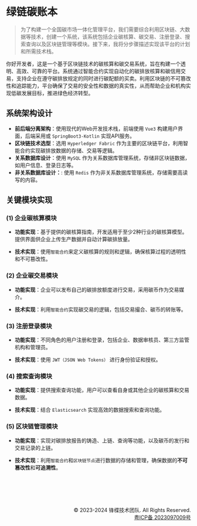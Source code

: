 # 绿链碳账本

> 为了构建一个全国碳市场一体化管理平台，我们需要综合利用区块链、大数据等技术，创建一个系统，该系统包括企业碳核算、碳交易、注册登录、搜索查询以及区块链管理等模块。接下来，我将分步骤描述实现该平台的计划和所需技术栈。

你好开发者，这是一个基于区块链技术的碳核算和碳交易系统，旨在构建一个透明、高效、可靠的平台。系统通过智能合约实现自动化的碳排放核算和碳信用交易，支持企业在遵守碳排放规定的同时进行碳配额的买卖。利用区块链的不可篡改性和追踪能力，平台确保了交易的安全性和数据的真实性，从而帮助企业和机构实现低碳发展目标，推进绿色经济转型。



## 系统架构设计

- **前后端分离架构**：使用现代的Web开发技术栈，前端使用 `Vue3` 构建用户界面，后端采用或 `SpringBoot3-Kotlin` 实现API服务。
- **区块链技术选型**：选用 `Hyperledger Fabric` 作为主要的区块链平台，利用智能合约实现碳排放数据的存储、交易等逻辑。
- **关系数据库设计**：使用 `MySQL` 作为关系数据库管理系统，存储非区块链数据，如用户信息、登录日志等。
- **非关系数据库设计：**: 使用 `Redis` 作为非关系数据库管理系统，存储需要高读写的内容。



## 关键模块实现

### (1) 企业碳核算模块

- **功能实现**：基于提供的碳核算指南，开发适用于至少2种行业的碳核算模型。提供界面供企业上传生产数据并自动计算碳排放量。

- **技术实现**：使用`智能合约`来定义碳核算的规则和逻辑，确保核算过程的透明性和不可篡改性。

### (2) 企业碳交易模块

- **功能实现**：企业可以发布自己的碳排放额度进行交易，采用碳币作为交易媒介。

- **技术实现**：利用`智能合约`实现碳交易的逻辑，包括交易撮合、碳币的转账等。

### (3) 注册登录模块

- **功能实现**：不同角色的用户注册和登录，包括企业、数据审核员、第三方监管机构和管理员。

- **技术实现**：使用 `JWT（JSON Web Tokens）` 进行身份验证和授权。

### (4) 搜索查询模块

- **功能实现**：提供搜索查询功能，用户可以查看自身或其他企业的碳核算和交易数据。

- **技术实现**：结合 `Elasticsearch` 实现高效的数据搜索和查询功能。

### (5) 区块链管理模块

- **功能实现**：实现对碳排放报告的铸造、上链、查询等功能，以及碳币的发行和交易记录的上链。

- **技术实现**：利用`智能合约`和`区块链节点`进行数据的存储和管理，确保数据的**不可篡改性**和**可追溯性**。



<br/><br/><br/><br/>

<div align=right>©️ 2023-2024 锋楪技术团队. All Rights Reserved.</div>
<div align=right><a href="https://beian.miit.gov.cn/#/Integrated/index" target="_black">粤ICP备 2023097009号</a></div>



